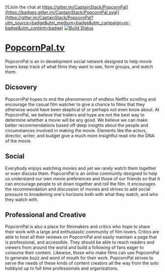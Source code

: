 [![Join the chat at https://gitter.im/CaptainStack/PopcornPal](https://badges.gitter.im/CaptainStack/PopcornPal.svg)](https://gitter.im/CaptainStack/PopcornPal?utm_source=badge&utm_medium=badge&utm_campaign=pr-badge&utm_content=badge)
[![Build Status](https://travis-ci.org/CaptainStack/popcorn-pal.svg)](https://travis-ci.org/CaptainStack/popcorn-pal)

# [PopcornPal.tv](http://popcornpal.tv)

PopcornPal is an in-development social network designed to help movie lovers keep track of what films they want to see, form groups, and watch them.

## Dicsovery

PopcornPal hopes to end the phenomenon of endless Netflix scrolling and encourage the casual film watcher to give a chance to films that they otherwise would have been skeptical of or perhaps not even know about. At PopcornPal, we believe that trailers and hype are not the best way to determine whether a movie will be any good. We believe we can make better recommendations based off deep insights about the people and circumstances involved in making the movie. Elements like the actors, director, writer, and budget give a much more insightful read into the DNA of the movie.

## Social

Everybody enjoys watching movies and yet we rarely watch them together or even discuss them. PopcornPal is an online community designed to help us understand our own movie preferences and those of our friends so that it can encourage people to sit down together and roll the film. It encourages the recommendation and discussion of movies and strives to add social pressure to broadening one's horizons both with what they watch, and who they watch with.

## Professional and Creative

PopcornPal is also a place for filmmakers and critics who hope to share their work with a large and enthusiastic community of film lovers. Critics are able to host all their reviews on PopcornPal and easily maintain a page that is professional, and accessible. They should be able to reach readers and viewers from around the world and build a following of fans eager to consume their content. Likewise, those who make films can use PopcornPal to generate buzz and word of mouth for their work. PopcornPal strives to serve the needs of these kinds of content creators all the way from the solo hobbyist up to full time professionals and organizations.
